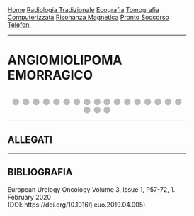 <head>
<link rel="shortcut icon" type="image/x-icon" href="favicon.ico" />
<title>SL Rad Vademecum | CASEual Wednesday - Angiomiolipoma emorragico</title>
<style>
  * {
    box-sizing: border-box;
  }
  /* Slideshow container */
  .slideshow-container {
    max-width: 1000px;
    position: relative;
    margin: auto;
  }
  /* Hide the images by default */
  .mySlides {
    display: none;
  }
  /* Next & previous buttons */
  .prev,
  .next {
    cursor: pointer;
    position: absolute;
    top: 50%;
    width: auto;
    margin-top: -22px;
    padding: 16px;
    color: white;
    font-weight: bold;
    font-size: 18px;
    transition: 0.6s ease;
    border-radius: 0 3px 3px 0;
    user-select: none;
  }
  /* Position the "next button" to the right */
  .next {
    right: 0;
    border-radius: 3px 0 0 3px;
  }
  /* On hover, add a black background color with a little bit see-through */
  .prev:hover,
  .next:hover {
    background-color: rgba(0, 0, 0, 0.8);
  }
  /* Caption text */
  .text {
    color: #f2f2f2;
    font-size: 15px;
    padding: 8px 12px;
    position: absolute;
    bottom: 8px;
    width: 100%;
    text-align: center;
  }
  /* Number text (1/3 etc) */
  .numbertext {
    color: #f2f2f2;
    font-size: 12px;
    padding: 8px 12px;
    position: absolute;
    top: 0;
  }
  /* The dots/bullets/indicators */
  .dot {
    cursor: pointer;
    height: 15px;
    width: 15px;
    margin: 0 2px;
    background-color: #bbb;
    border-radius: 50%;
    display: inline-block;
    transition: background-color 0.6s ease;
  }
  .active,
  .dot:hover {
    background-color: #717171;
  }
  }
</style>
</head>

<body>
<div class="topnav">
  <a href="https://sl-rad.github.io/SL-Rad-Vademecum">Home</a>
  <a
    href="https://sl-rad.github.io/SL-Rad-Vademecum/radiologia_tradizionale.html"
    >Radiologia Tradizionale</a
  >
  <a href="https://sl-rad.github.io/SL-Rad-Vademecum/ecografia.html"
    >Ecografia</a
  >
  <a
    href="https://sl-rad.github.io/SL-Rad-Vademecum/tomografia_computerizzata.html"
    >Tomografia Computerizzata</a
  >
  <a href="https://sl-rad.github.io/SL-Rad-Vademecum/risonanza_magnetica.html"
    >Risonanza Magnetica</a
  >
  <a href="https://sl-rad.github.io/SL-Rad-Vademecum/pronto_soccorso.html"
    >Pronto Soccorso</a
  >
  <a href="https://sl-rad.github.io/SL-Rad-Vademecum/contatti.html"
    >Telefoni</a
  >
</div>

<hr>

<h1>ANGIOMIOLIPOMA EMORRAGICO</h1>

<!-- Slideshow container -->
<div class="slideshow-container">
  <!-- Full-width images with number and caption text -->
  <div class="mySlides fade">
    <div class="numbertext">1 / 20</div>
    <img src="angiomiolipoma_emorragico_(1).PNG" style="width: 100%" />
    <div class="text"></div>
  </div>

  <div class="mySlides fade">
    <div class="numbertext">2 / 20</div>
    <img src="angiomiolipoma_emorragico_(2).png" style="width: 100%" />
    <div class="text"></div>
  </div>

  <div class="mySlides fade">
    <div class="numbertext">3 / 20</div>
    <img src="angiomiolipoma_emorragico_(3).png" style="width: 100%" />
    <div class="text"></div>
  </div>

  <div class="mySlides fade">
    <div class="numbertext">4 / 20</div>
    <img src="angiomiolipoma_emorragico_(4).png" style="width: 100%" />
    <div class="text"></div>
  </div>

  <div class="mySlides fade">
    <div class="numbertext">5 / 20</div>
    <img src="angiomiolipoma_emorragico_(5).png" style="width: 100%" />
    <div class="text"></div>
  </div>

  <div class="mySlides fade">
    <div class="numbertext">6 / 20</div>
    <img src="angiomiolipoma_emorragico_(6).png" style="width: 100%" />
    <div class="text"></div>
  </div>

  <div class="mySlides fade">
    <div class="numbertext">7 / 20</div>
    <img src="angiomiolipoma_emorragico_(7).png" style="width: 100%" />
    <div class="text"></div>
  </div>

  <div class="mySlides fade">
    <div class="numbertext">8 / 20</div>
    <img src="angiomiolipoma_emorragico_(8).png" style="width: 100%" />
    <div class="text"></div>
  </div>

  <div class="mySlides fade">
    <div class="numbertext">9 / 20</div>
    <img src="angiomiolipoma_emorragico_(9).png" style="width: 100%" />
    <div class="text"></div>
  </div>

  <div class="mySlides fade">
    <div class="numbertext">10 / 20</div>
    <img src="angiomiolipoma_emorragico_(10).png" style="width: 100%" />
    <div class="text"></div>
  </div>

  <div class="mySlides fade">
    <div class="numbertext">11 / 20</div>
    <img src="angiomiolipoma_emorragico_(11).png" style="width: 100%" />
    <div class="text"></div>
  </div>

  <div class="mySlides fade">
    <div class="numbertext">12 / 20</div>
    <img src="angiomiolipoma_emorragico_(12).png" style="width: 100%" />
    <div class="text"></div>
  </div>

  <div class="mySlides fade">
    <div class="numbertext">13 / 20</div>
    <img src="angiomiolipoma_emorragico_(13).png" style="width: 100%" />
    <div class="text"></div>
  </div>

  <div class="mySlides fade">
    <div class="numbertext">14 / 20</div>
    <img src="angiomiolipoma_emorragico_(14).png" style="width: 100%" />
    <div class="text"></div>
  </div>

  <div class="mySlides fade">
    <div class="numbertext">15 / 20</div>
    <img src="angiomiolipoma_emorragico_(15).png" style="width: 100%" />
    <div class="text"></div>
  </div>

  <div class="mySlides fade">
    <div class="numbertext">16 / 20</div>
    <img src="angiomiolipoma_emorragico_(16).png" style="width: 100%" />
    <div class="text"></div>
  </div>

  <div class="mySlides fade">
    <div class="numbertext">17 / 20</div>
    <img src="angiomiolipoma_emorragico_(17).png" style="width: 100%" />
    <div class="text"></div>
  </div>

  <div class="mySlides fade">
    <div class="numbertext">18 / 20</div>
    <img src="angiomiolipoma_emorragico_(18).png" style="width: 100%" />
    <div class="text"></div>
  </div>

  <div class="mySlides fade">
    <div class="numbertext">19 / 20</div>
    <img src="angiomiolipoma_emorragico_(19).png" style="width: 100%" />
    <div class="text"></div>
  </div>

  <div class="mySlides fade">
    <div class="numbertext">20 / 20</div>
    <img src="angiomiolipoma_emorragico_(19).png" style="width: 100%" />
    <div class="text"></div>
  </div>
  <!-- Next and previous buttons -->
  <a class="prev" onclick="plusSlides(-1)">&#10094;</a>
  <a class="next" onclick="plusSlides(1)">&#10095;</a>
</div>
<br />

<!-- The dots/circles -->
<div style="text-align: center">
  <span class="dot" onclick="currentSlide(1)"></span>
  <span class="dot" onclick="currentSlide(2)"></span>
  <span class="dot" onclick="currentSlide(3)"></span>
  <span class="dot" onclick="currentSlide(4)"></span>
  <span class="dot" onclick="currentSlide(5)"></span>
  <span class="dot" onclick="currentSlide(6)"></span>
  <span class="dot" onclick="currentSlide(7)"></span>
  <span class="dot" onclick="currentSlide(8)"></span>
  <span class="dot" onclick="currentSlide(9)"></span>
  <span class="dot" onclick="currentSlide(10)"></span>
  <span class="dot" onclick="currentSlide(11)"></span>
  <span class="dot" onclick="currentSlide(12)"></span>
  <span class="dot" onclick="currentSlide(13)"></span>
  <span class="dot" onclick="currentSlide(14)"></span>
  <span class="dot" onclick="currentSlide(15)"></span>
  <span class="dot" onclick="currentSlide(16)"></span>
  <span class="dot" onclick="currentSlide(17)"></span>
  <span class="dot" onclick="currentSlide(18)"></span>
  <span class="dot" onclick="currentSlide(19)"></span>
  <span class="dot" onclick="currentSlide(20)"></span>
</div>

<hr>
<h2>ALLEGATI</h2>

<hr>
<h2> BIBLIOGRAFIA </h2>

<p>European Urology Oncology Volume 3, Issue 1, P57-72, 1. February 2020 <br>(DOI: https://doi.org/10.1016/j.euo.2019.04.005)</p>

<script>
  var slideIndex = 1;
  showSlides(slideIndex);

  // Next/previous controls
  function plusSlides(n) {
    showSlides((slideIndex += n));
  }

  // Thumbnail image controls
  function currentSlide(n) {
    showSlides((slideIndex = n));
  }

  function showSlides(n) {
    var i;
    var slides = document.getElementsByClassName("mySlides");
    var dots = document.getElementsByClassName("dot");
    if (n > slides.length) {
      slideIndex = 1;
    }
    if (n < 1) {
      slideIndex = slides.length;
    }
    for (i = 0; i < slides.length; i++) {
      slides[i].style.display = "none";
    }
    for (i = 0; i < dots.length; i++) {
      dots[i].className = dots[i].className.replace(" active", "");
    }
    slides[slideIndex - 1].style.display = "block";
    dots[slideIndex - 1].className += " active";
  }
</script>

</body>
